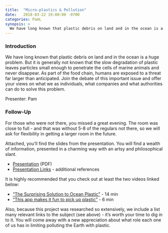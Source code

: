```yaml
---
title:  "Micro-plastics & Pollution"
date:   2018-03-22 19:00:00 -0700
categories: PamL
synopsis: >
  We have long known that plastic debris on land and in the ocean is a huge problem. But it is generally not known that the slow degradation of plastic leaves particles small enough to penetrate the cells of marine animals and never disappear. As part of the food chain, humans are exposed to a threat far larger than anticipated.
---
```


### Introduction

We have long known that plastic debris on land and in the ocean is a huge problem. But it is generally not known that the slow degradation of plastic leaves particles small enough to penetrate the cells of marine animals and never disappear. As part of the food chain, humans are exposed to a threat far larger than anticipated. Join the debate of this important issue and offer your views on what we as individuals, what companies and what authorities can do to solve this problem.

Presenter: Pam

### Follow-Up

For those who were not there, you missed a great evening. The room was close to full - and that was without 5-8 of the regulars not there, so we will ask for flexibility in getting a larger room in the future.

Attached, you’ll find the slides from the presentation. You will find a wealth of information, presented in a charming way with an artsy and philosophical slant.

* [Presentation](/assets/present/2018/nano-plastics.pdf) (PDF)
* [Presentation Links](/assets/present/2018/nano-plastics-links.pdf) - additional references 

It is highly recommended that you check out at least the two videos linked below: 

* [“The Surprising Solution to Ocean Plastic”](https://www.ted.com/talks/david_katz_what_if_you_could_turn_plastic_trash_into_cash) - 14 min
* [“This app makes it fun to pick up plastic”](https://www.ted.com/talks/jeff_kirschner_this_app_makes_it_fun_to_pick_up_litter) - 6 min

Also, because this project was researched so extensively, we include a list many relevant links to the subject (see above) - it’s worth your time to dig in to it. You will come away with a new appreciation about what role each one of us has in limiting polluting the Earth with plastic.
